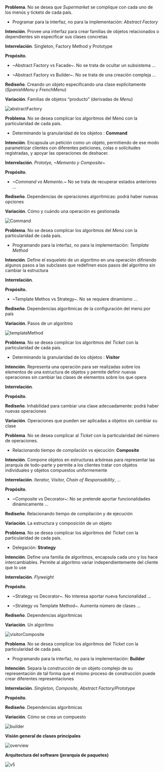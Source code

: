 **Problema**. No se desea que *Supermarket* se complique con cada uno de los menús y tickets de cada país. 

* Programar para la interfaz, no para la implementación: *Abstract Factory*

**Intención**. Provee una interfaz para crear familias de objetos 
relacionados o dependientes sin especificar sus clases 
concretas

**Interrelación**. Singleton, Factory Method y Prototype

**Propósito**. 

* ~Abstract Factory vs Facade~. No se trata de ocultar un subsistema 
 …

* ~Abstract Factory vs Builder~. No se trata de una creación compleja
 …

**Rediseño**. Creando un objeto especificando una clase explícitamente (*SpanishMenu y FrenchMenu*)

**Variación**. Familias de objetos “producto” (derivadas de *Menu*)

![abstractFactory](./docs/diagrams/out/abstractFactory.svg)


**Problema**. No se desea complicar los algoritmos del Menú con la particularidad de cada país. 

* Determinando la granularidad de los objetos : **Command**

**Intención**. Encapsula un petición como un objeto, permitiendo de ese modo parametrizar clientes con 
diferentes peticiones, colas o solicitudes registradas, y apoyar las operaciones de deshacer.

**Interrelación**. *Prototye, ~Memento y Composite~*

**Propósito**. 

* *~Command vs Memento.~* No se trata de recuperar estados anteriores …

**Rediseño**. Dependencias de operaciones algorítmicas: podrá haber nuevas opciones

**Variación**. Cómo y cuándo una operación es gestionada

![Command](./docs/diagrams/out/Command.svg)

**Problema**. No se desea complicar los algoritmos del *Menú* con la particularidad de cada país. 

* Programando para la interfaz, no para la implementación: 
*Template Method*

**Intención**. Define el esqueleto de un algoritmo en una operación difiriendo algunos pasos a las subclases que redefinen esos pasos del algoritmo sin cambiar la estructura

**Interrelación**. 

**Propósito.** 
* ~Template Methos vs Strategy~. No se requiere dinamismo …

**Rediseño**. Dependencias algorítmicas de la configuración del menú por país

**Variación**. Pasos de un algoritmo

![templateMethod](./docs/diagrams/out/templateMethod.svg)


**Problema**. No se desea complicar los algoritmos del *Ticket* con la particularidad de cada país. 

* Determinando la granularidad de los objetos : **Visitor**

**Intención**. Representa una operación para ser realizadas sobre los elementos de una estructura de objetos y permite 
definir nuevas operaciones sin cambiar las clases de elementos sobre los que opera

**Interrelación**. 

**Propósito**. 

**Rediseño**. Inhabilidad para cambiar una clase adecuadamente: podrá haber nuevas operaciones

**Variación**. Operaciones que pueden ser aplicadas a objetos sin cambiar su clase


**Problema**. No se desea complicar al *Ticket* con la particularidad del número de operaciones. 

* Relacionando tiempo de compilación vs ejecución: **Composite**

**Intención**. Compone objetos en estructuras arbóreas para representar las jerarquía de todo-parte y permite a los clientes 
tratar con objetos individuales y objetos compuestos uniformemente

**Interrelación**. *Iterator, Visitor, Chain of Responsability*, …

**Propósito**. 

* ~Composite vs Decorator~: No se pretende aportar funcionalidades dinámicamente …

**Rediseño**. Relacionando tiempo de compilación y de ejecución

**Variación**. La estructura y composición de un objeto


**Problema**. No se desea complicar los algoritmos del *Ticket* con la particularidad de cada país. 

* Delegación: **Strategy**

**Intención**. Define una familia de algoritmos, encapsula cada uno y los hace intercambiables. Permite al algoritmo variar 
independientemente del cliente que lo use

**Interrelación**. *Flyweight*

**Propósito**. 
* ~Strategy vs Decorator~. No interesa aportar nueva funcionalidad …

* ~Strategy vs Template Method~. Aumenta número de clases …

**Rediseño**. Dependencias algorítmicas

**Variación**. Un algoritmo

![visitorComposite](./docs/diagrams/out/visitorComposite.svg)

**Problema**. No se desea complicar los algoritmos del *Ticket* con la particularidad de cada país. 

* Programando para la interfaz, no para la implementación: 
**Builder**

**Intención**. Separa la construcción de un objeto complejo de 
su representación de tal forma que el mismo proceso de construcción puede crear diferentes representaciones

**Interrelación**. *Singleton, Composite, Abstract Factory/Prototype*

**Propósito**. 

**Rediseño**. Dependencias algorítmicas

**Variación**. Cómo se crea un compuesto

![builder](./docs/diagrams/out/builder.svg)

**Visión general de clases principales**

![overview](./docs/diagrams/out/overview.svg)

**Arquitectura del software (jerarquía de paquetes)**

![v5](./docs/diagrams/out/v5.svg)
